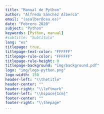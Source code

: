 ```yaml
---
title: "Manual de Python"
author: "Alfredo Sánchez Alberca"
email: "(asalber@ceu.es)"
date: "Febrero 2020"
subject: "Python"
keywords: [Python, manual]
#subtitle: "Subtítulo"
lang: "es"
titlepage: true,
titlepage-text-color: "FFFFFF"
titlepage-rule-color: "FFFFFF"
titlepage-rule-height: 0
titlepage-background: "img/background.pdf"
logo: "img/logo-python.png"
logo-width: 150
header-left: "\\thetitle"
header-center: ""
header-right: "\\leftmark"
footer-left: "\\hspace{1cm}"
footer-center: ""
footer-right: "\\thepage"
...
```

